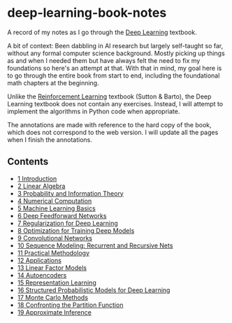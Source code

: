 # deep-learning-book-notes

A record of my notes as I go through the [Deep Learning](https://www.deeplearningbook.org/) textbook.

A bit of context: Been dabbling in AI research but largely self-taught so far, without any formal computer science background. Mostly picking up things as and when I needed them but have always felt the need to fix my foundations so here's an attempt at that. With that in mind, my goal here is to go through the entire book from start to end, including the foundational math chapters at the beginning.

Unlike the [Reinforcement Learning](http://incompleteideas.net/book/the-book-2nd.html) textbook (Sutton & Barto), the Deep Learning textbook does not contain any exercises. Instead, I will attempt to implement the algorithms in Python code when appropriate.

The annotations are made with reference to the hard copy of the book, which does not correspond to the web version. I will update all the pages when I finish the annotations.

## Contents

- [1 Introduction](https://github.com/greentfrapp/deep-learning-book-notes/tree/master/1_Introduction)
- [2 Linear Algebra](https://github.com/greentfrapp/deep-learning-book-notes/tree/master/2_Linear_Algebra)
- [3 Probability and Information Theory](https://github.com/greentfrapp/deep-learning-book-notes/tree/master/3_Probability)
- [4 Numerical Computation](https://github.com/greentfrapp/deep-learning-book-notes/tree/master/4_Numerical_Computation)
- [5 Machine Learning Basics](https://github.com/greentfrapp/deep-learning-book-notes/tree/master/5_Machine_Learning_Basics)
- [6 Deep Feedforward Networks](https://github.com/greentfrapp/deep-learning-book-notes/tree/master/6_Deep_Feedforward_Networks)
- [7 Regularization for Deep Learning](https://github.com/greentfrapp/deep-learning-book-notes/tree/master/7_Regularization)
- [8 Optimization for Training Deep Models](https://github.com/greentfrapp/deep-learning-book-notes/tree/master/8_Optimization)
- [9 Convolutional Networks](https://github.com/greentfrapp/deep-learning-book-notes/tree/master/9_Convolutional_Networks)
- [10 Sequence Modeling: Recurrent and Recursive Nets](https://github.com/greentfrapp/deep-learning-book-notes/tree/master/10_Recurrent_Networks)
- [11 Practical Methodology](https://github.com/greentfrapp/deep-learning-book-notes/tree/master/11_Practical_Methodology)
- [12 Applications](https://github.com/greentfrapp/deep-learning-book-notes/tree/master/12_Applications)
- [13 Linear Factor Models](https://github.com/greentfrapp/deep-learning-book-notes/tree/master/13_Linear_Factor_Models)
- [14 Autoencoders](https://github.com/greentfrapp/deep-learning-book-notes/tree/master/14_Autoencoders)
- [15 Representation Learning](https://github.com/greentfrapp/deep-learning-book-notes/tree/master/15_Representation_Learning)
- [16 Structured Probabilistic Models for Deep Learning](https://github.com/greentfrapp/deep-learning-book-notes/tree/master/16_Structured_Probabilistic_Models)
- [17 Monte Carlo Methods](https://github.com/greentfrapp/deep-learning-book-notes/tree/master/17_Monte_Carlo_Methods)
- [18 Confronting the Partition Function](https://github.com/greentfrapp/deep-learning-book-notes/tree/master/18_Partition_Function)
- [19 Approximate Inference](https://github.com/greentfrapp/deep-learning-book-notes/tree/master/19_Approximate_Inference)
